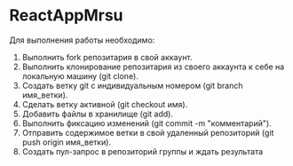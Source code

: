 # ReactAppMrsu

Для выполнения работы необходимо:

1) Выполнить fork репозитария в свой аккаунт.
2) Выполнить клонирование репозитария из своего аккаунта к себе на локальную машину (git clone).
3) Создать ветку git с индивидуальным номером (git branch имя_ветки).
4) Сделать ветку активной (git checkout имя).
5) Добавить файлы в хранилище (git add).
6) Выполнить фиксацию изменений (git commit -m "комментарий").
7) Отправить содержимое ветки в свой удаленный репозиторий (git push origin имя_ветки).
8) Создать пул-запрос в репозиторий группы и ждать результата
